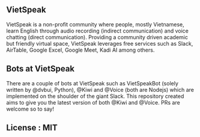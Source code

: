 ## VietSpeak

VietSpeak is a non-profit community where people, mostly Vietnamese, learn English through audio recording (indirect communication) and voice chatting (direct communication). Providing a community driven academic but friendly virtual space, VietSpeak leverages free services such as Slack, AirTable, Google Excel, Google Meet, Kadi AI among others. 

## Bots at VietSpeak

There are a couple of bots at VietSpeak such as VietSpeakBot (solely written by @dvbui, Python), @Kiwi and @Voice (both are Nodejs) which are implemented on the shoulder of the giant Slack. This repository created aims to give you the latest version of both @Kiwi and @Voice. PRs are welcome so to say!

## License : MIT
